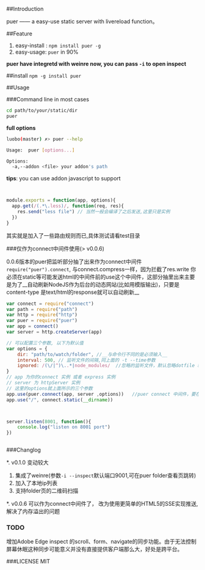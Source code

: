 ##Introduction

puer —— a easy-use static server with livereload  function。

##Feature
1. easy-install : `npm install puer -g`
2. easy-usage: `puer` in 90%

__puer have integretd with weinre now, you can pass `-i` to open inspect__

##install
`npm -g install puer`


##Usage

###Command line
in most cases
```bash
cd path/to/your/static/dir
puer 
```

__full options__

```bash
luobo(master) ✗> puer --help

Usage:  puer [options...]

Options:
  -a,--addon <file> your addon's path

```

__tips__: you can use addon javascript to support

```javascript


module.exports = function(app, options){
  app.get(/(.*\.less)/, function(req, res){
    res.send("less file") // 当然一般会编译了之后发送,这里只是实例
  })
}


```



其实就是加入了一些路由规则而已,具体测试请看test目录

###仅作为connect中间件使用(> v0.0.6)

0.0.6版本的puer把监听部分抽了出来作为connect中间件`require("puer").connect`, 与connect.compress一样，因为拦截了res.write 你必须在static等可能发送html的中间件前的use这个中间件，这部分抽里出来主要是为了__自动刷新NodeJS作为后台的动态网站(比如用模版输出)，只要是content-type 是text/html的response就可以自动刷新__

```javascript
var connect = require("connect")
var path = require("path")
var http = require("http")
var puer = require("puer")
var app = connect()
var server = http.createServer(app)

// 可以配置三个参数, 以下为默认值
var options = {
    dir: "path/to/watch/folder", //__与命令行不同的是必须输入__
    interval: 500, // 监听文件的间隔,同上面的 -t --time参数
    ignored: /(\/|^)\..*|node_modules/  //忽略的监听文件，默认忽略dotfile 和 node_modules
}
// app 为你的connect 实例 或者 express 实例
// server 为 httpServer 实例
// 这里的options就上面所示的三个参数
app.use(puer.connect(app, server ,options))   //puer connect 中间件，要在static等可能发送请求的中间件之前
app.use("/", connect.static(__dirname))



server.listen(8001, function(){
    console.log("listen on 8001 port")
})



```




###Changlog

*. v0.1.0 变动较大
  1. 集成了weinre(参数`-i --inspect`默认端口9001,可在puer folder查看页跳转)
  2. 加入了本地ip列表
  3. 支持folder页的二维码扫描

*. v0.0.6 可以作为connect中间件了， 改为使用更简单的HTML5的SSE实现推送, 解决了内存溢出的问题

### TODO

增加Adobe Edge inspect 的scroll、form、navigate的同步功能。由于无法控制屏幕休眠这种同步可能意义并没有直接提供客户端那么大，好处是跨平台。

###LICENSE
MIT
